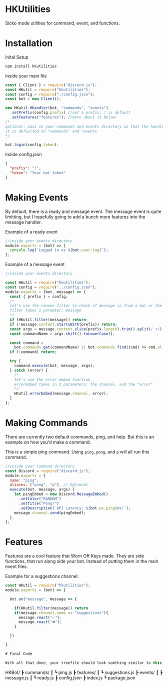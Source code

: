 # HKUtilities

Sicko mode utilities for command, event, and functions.

# Installation

Inital Setup

```bash
npm install hkutilities
```

Inside your main file

```js
const { Client } = require("discord.js");
const HKutil = require("hkutilities");
const config = require("./config.json");
const bot = new Client();

new HKutil.HKandler(bot, "commands", "events")
  .setPrefix(config.prefix) //set a prefix; ! is default
  .setFeatures("features"); //more about it below!
/*
optional: pass in your commands and events directory so that the handler will know where to which folders to go to
it is defaulted to "commands" and "events
*/

bot.login(config.token);
```

Inside config.json

```json
{
  "prefix": "!",
  "token": "Your bot token"
}
```

# Making Events

By default, there is a ready and message event. The message event is quite limitting, but I hopefully going to add a bunch more features into the message handler.

Example of a ready event

```js
//inside your events directory
module.exports = (bot) => {
  console.log(`Logged in as ${bot.user.tag}`);
};
```

Example of a message event

```js
//inside your events directory

const HKutil = require("hkutilities");
const config = require("../config.json");
module.exports = (bot, message) => {
  const { prefix } = config;
  /*
  let's use the cannon filter to check if message is from a bot or the message is in dm's
  filter takes 1 paramter; message
  */
  if (HKutil.filter(message)) return;
  if (!message.content.startsWith(prefix)) return;
  const args = message.content.slice(prefix.length).trim().split(/ +/);
  const commandName = args.shift().toLowerCase();

  const command =
    bot.commands.get(commandName) || bot.commands.find((cmd) => cmd.aliases && cmd.aliases.includes(commandName));
  if (!command) return;

  try {
    command.execute(bot, message, args);
  } catch (error) {
    /*
    let's use the error embed function
    errorEmbed takes in 2 parameters; the channel, and the "error"
    */
    HKutil.errorEmbed(message.channel, error);
  }
};
```

# Making Commands

There are currently two default commands, ping, and help. But this is an example on how you'd make a command.

This is a simple ping command. Using `ping`, `pong`, and `p` will all run this command.

```js
//inside your command directory
const Discord = require("discord.js");
module.exports = {
  name: "ping",
  aliases: ["pong", "p"], // Optional
  execute(bot, message, args) {
    let pingEmbed = new Discord.MessageEmbed()
      .setColor("RANDOM")
      .setTitle("Pong!")
      .setDescription(`API Latency: ${bot.ws.ping}ms!`);
    message.channel.send(pingEmbed);
  },
};
```

# Features

Features are a cool feature that Worn Off Keys made. They are side functions, that run along side your bot. Instead of putting them in the main event files.

Example for a suggestions channel:

```js
const HKutil = require("hkutilities");
module.exports = (bot) => {

  bot.on("message", message => {

    if(HKutil.filter(message)) return
    if(message.channel.name == "suggestions"){
      message.react("✅");
      message.react("❌");
    }

  })

}

# Final Code

With all that done, your treefile should look somthing similar to this.

```

HKBot/
┣ commands/
┃ ┗ ping.js
┣ features/
┃ ┗ suggestions.js
┣ events/
┃ ┣ message.js
┃ ┗ ready.js
┣ config.json
┣ index.js
┗ package.json

```

```
